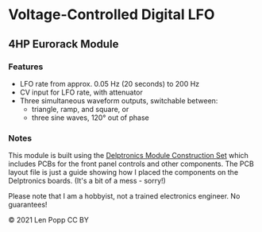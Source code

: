 # Voltage-Controlled Digital LFO

## 4HP Eurorack Module

### Features
- LFO rate from approx. 0.05 Hz (20 seconds) to 200 Hz
- CV input for LFO rate, with attenuator
- Three simultaneous waveform outputs, switchable between:
    - triangle, ramp, and square, or
	- three sine waves, 120° out of phase

### Notes

This module is built using the [Delptronics Module Construction Set](https://delptronics.com/module-construction-set.php) which includes PCBs for the front panel controls and other components. The PCB layout file is just a guide showing how I placed the components on the Delptronics boards. (It's a bit of a mess - sorry!)

Please note that I am a hobbyist, not a trained electronics engineer. No guarantees!

© 2021 Len Popp CC BY